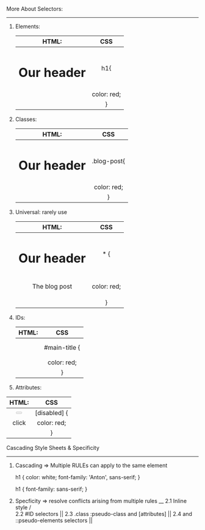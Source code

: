 More About Selectors:
*********************

1. Elements:

   |HTML:               | CSS            |
   |:------------------:|:--------------:| 
   |<h1>Our header</h1> | h1{            |
   |                    |     color: red;|
   |                    | }              |

2. Classes:

   |HTML:                                 | CSS              |
   |:------------------------------------:|:----------------:| 
   |<h1 class="blog-post">Our header</h1> | .blog-post{       |
   |                                      |     color: red;  |
   |                                      | }                |

3. Universal: rarely use

   |HTML:                 | CSS              |
   |:--------------------:|:----------------:| 
   |<h1>Our header</h1>   | * {              |
   | <p>The blog post</p> |     color: red;  |
   |                      | }                |
   
4. IDs:

   |HTML:                 | CSS              |
   |:--------------------:|:----------------:| 
   |<h1 id="main-title">  | #main-title {    |
   |                      |     color: red;  |
   |                      | }                |
   
5.  Attributes:

   |HTML:                 | CSS              |
   |:--------------------:|:----------------:| 
   |<button disabled>     | [disabled] {     |
   |    click             |     color: red;  |
   |</button>             | }                |


Cascading Style Sheets & Specificity
************************************

1. Cascading => Multiple RULEs can apply to the same element
    
    h1 {
        color: white;
        font-family: 'Anton', sans-serif;
    }

    h1 {
        font-family: sans-serif;
    }

2. Specficity => resolve conflicts arising from multiple rules
                                                __
    2.1 Inline style                           /  \
    2.2 #ID selectors                           ||
    2.3 .class :pseudo-class and [attributes]   ||
    2.4 <tag> and ::pseudo-elements selectors   ||
